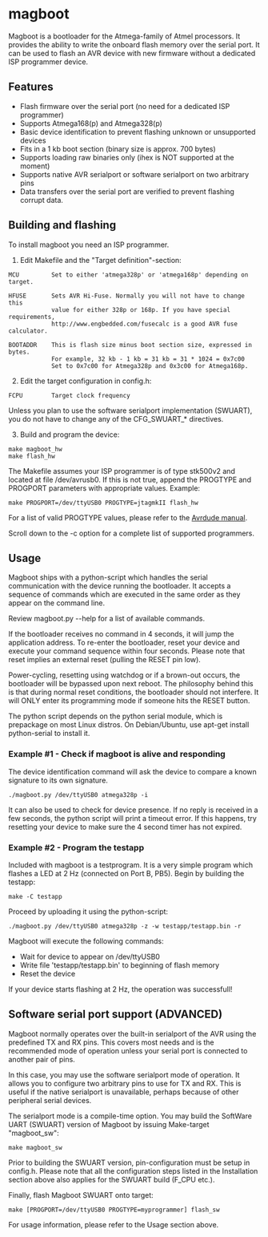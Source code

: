 # magboot
Magboot is a bootloader for the Atmega-family of Atmel processors. It provides
the ability to write the onboard flash memory over the serial port. It can be
used to flash an AVR device with new firmware without a dedicated ISP programmer
device.

## Features
* Flash firmware over the serial port (no need for a dedicated ISP programmer)
* Supports Atmega168(p) and Atmega328(p)
* Basic device identification to prevent flashing unknown or unsupported devices
* Fits in a 1 kb boot section (binary size is approx. 700 bytes)
* Supports loading raw binaries only (ihex is NOT supported at the moment)
* Supports native AVR serialport or software serialport on two arbitrary pins
* Data transfers over the serial port are verified to prevent flashing corrupt
  data.

## Building and flashing
To install magboot you need an ISP programmer.

1) Edit Makefile and the "Target definition"-section:

```
MCU         Set to either 'atmega328p' or 'atmega168p' depending on target.

HFUSE       Sets AVR Hi-Fuse. Normally you will not have to change this
            value for either 328p or 168p. If you have special requirements,
            http://www.engbedded.com/fusecalc is a good AVR fuse calculator.

BOOTADDR    This is flash size minus boot section size, expressed in bytes.
            For example, 32 kb - 1 kb = 31 kb = 31 * 1024 = 0x7c00
            Set to 0x7c00 for Atmega328p and 0x3c00 for Atmega168p.
```

2) Edit the target configuration in config.h:

```
FCPU        Target clock frequency
```

Unless you plan to use the software serialport implementation (SWUART), you do
not have to change any of the CFG_SWUART_* directives.

3) Build and program the device:

```
make magboot_hw
make flash_hw
```

The Makefile assumes your ISP programmer is of type stk500v2 and located at file
/dev/avrusb0. If this is not true, append the PROGTYPE and PROGPORT parameters
with appropriate values. Example:

```
make PROGPORT=/dev/ttyUSB0 PROGTYPE=jtagmkII flash_hw
```

For a list of valid PROGTYPE values, please refer to the
[Avrdude manual](http://www.nongnu.org/avrdude/user-manual/avrdude_4.html).

Scroll down to the -c option for a complete list of supported programmers.

## Usage
Magboot ships with a python-script which handles the serial communication with
the device running the bootloader. It accepts a sequence of commands which are
executed in the same order as they appear on the command line.

Review magboot.py --help for a list of available commands.

If the bootloader receives no command in 4 seconds, it will jump the application
address. To re-enter the bootloader, reset your device and execute your command
sequence within four seconds. Please note that reset implies an external reset
(pulling the RESET pin low).

Power-cycling, resetting using watchdog or if a brown-out occurs, the bootloader
will be bypassed upon next reboot. The philosophy behind this is that during
normal reset conditions, the bootloader should not interfere. It will ONLY enter
its programming mode if someone hits the RESET button.

The python script depends on the python serial module, which is prepackage on
most Linux distros. On Debian/Ubuntu, use apt-get install python-serial to
install it.

### Example #1 - Check if magboot is alive and responding
The device identification command will ask the device to compare a known
signature to its own signature.

```
./magboot.py /dev/ttyUSB0 atmega328p -i
```

It can also be used to check for device presence. If no reply is received in
a few seconds, the python script will print a timeout error. If this happens,
try resetting your device to make sure the 4 second timer has not expired.

### Example #2 - Program the testapp
Included with magboot is a testprogram. It is a very simple program which
flashes a LED at 2 Hz (connected on Port B, PB5). Begin by building the testapp:

```
make -C testapp
```

Proceed by uploading it using the python-script:

```
./magboot.py /dev/ttyUSB0 atmega328p -z -w testapp/testapp.bin -r
```

Magboot will execute the following commands:
- Wait for device to appear on /dev/ttyUSB0
- Write file 'testapp/testapp.bin' to beginning of flash memory
- Reset the device

If your device starts flashing at 2 Hz, the operation was successfull!

## Software serial port support (ADVANCED)
Magboot normally operates over the built-in serialport of the AVR using the
predefined TX and RX pins. This covers most needs and is the recommended mode of
operation unless your serial port is connected to another pair of pins.

In this case, you may use the software serialport mode of operation. It allows
you to configure two arbitrary pins to use for TX and RX. This is useful if the
native serialport is unavailable, perhaps because of other peripheral serial
devices.

The serialport mode is a compile-time option. You may build the SoftWare UART
(SWUART) version of Magboot by issuing Make-target "magboot_sw":

```
make magboot_sw
```

Prior to building the SWUART version, pin-configuration must be setup in
config.h. Please note that all the configuration steps listed in the
Installation section above also applies for the SWUART build (F_CPU etc.).

Finally, flash Magboot SWUART onto target:

```
make [PROGPORT=/dev/ttyUSB0 PROGTYPE=myprogrammer] flash_sw
```

For usage information, please refer to the Usage section above.
